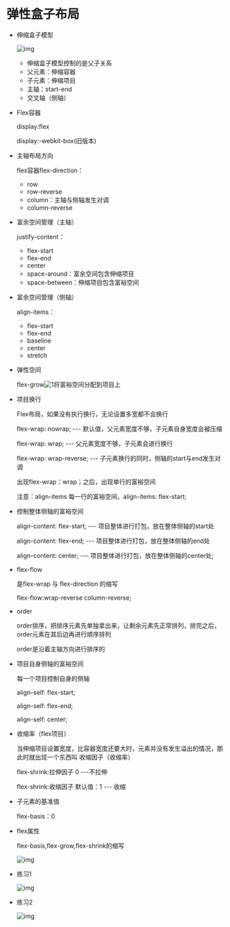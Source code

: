 # 弹性盒子布局

- 伸缩盒子模型

  ![img](https://tva1.sinaimg.cn/large/007S8ZIlgy1gg70doqujpj31340n00uh.jpg)

  - 伸缩盒子模型控制的是父子关系
  - 父元素：伸缩容器
  - 子元素：伸缩项目
  - 主轴：start-end
  - 交叉轴（侧轴）

- Flex容器

  display:flex

  display:-webkit-box(旧版本)

- 主轴布局方向

  flex容器flex-direction：

  - row
  - row-reverse
  - column：主轴与侧轴发生对调
  - column-reverse

- 富余空间管理（主轴）

  justify-content：

  - flex-start
  - flex-end
  - center
  - space-around：富余空间包含伸缩项目
  - space-between：伸缩项目包含富裕空间

- 富余空间管理（侧轴）

  align-items：

  - flex-start
  - flex-end
  - baseline
  - center
  - stretch

- 弹性空间

  flex-grow![1](https://github.githubassets.com/images/icons/emoji/1.png)将富裕空间分配到项目上

- 项目换行

  Flex布局，如果没有执行换行，无论设置多宽都不会换行

  flex-wrap: nowrap; --- 默认值，父元素宽度不够，子元素自身宽度会被压缩

  flex-wrap: wrap; --- 父元素宽度不够，子元素会进行换行

  flex-wrap: wrap-reverse; --- 子元素换行的同时，侧轴的start与end发生对调

  出现flex-wrap：wrap；之后，出现单行的富裕空间

  注意：align-items 每一行的富裕空间，align-items: flex-start;

- 控制整体侧轴的富裕空间

  align-content: flex-start; --- 项目整体进行打包，放在整体侧轴的start处

  align-content: flex-end; --- 项目整体进行打包，放在整体侧轴的end处

  align-content: center; --- 项目整体进行打包，放在整体侧轴的center处;

- flex-flow

  是flex-wrap 与 flex-direction 的缩写

  flex-flow:wrap-reverse column-reverse;

- order

  order排序，把排序元素先单独拿出来，让剩余元素先正常排列，排完之后，order元素在其后边再进行顺序排列

  order是沿着主轴方向进行排序的

- 项目自身侧轴的富裕空间

  每一个项目控制自身的侧轴

  align-self: flex-start;

  align-self: flex-end;

  align-self: center;

- 收缩率（flex项目）

  当伸缩项目设置宽度，比容器宽度还要大时，元素并没有发生溢出的情况，那此时就出现一个东西叫 收缩因子（收缩率）

  flex-shrink:拉伸因子 0 ---不拉伸

  flex-shrink:收缩因子 默认值：1 --- 收缩

- 子元素的基准值

  flex-basis：0

- flex属性

  flex-basis,flex-grow,flex-shrink的缩写

  ![img](https://tva1.sinaimg.cn/large/007S8ZIlgy1gg76twazfwj30z20gctaj.jpg)

- 练习1

  ![img](https://tva1.sinaimg.cn/large/007S8ZIlgy1gg76sljnkyj30h008daa5.jpg)

- 练习2

  ![img](https://tva1.sinaimg.cn/large/007S8ZIlgy1gg775z0q03j310o0noaal.jpg)